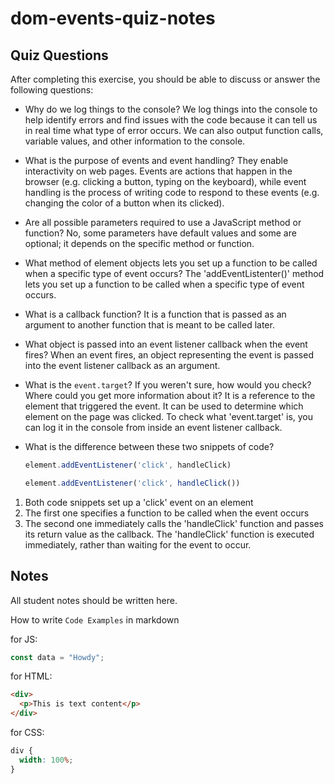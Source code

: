 # dom-events-quiz-notes

## Quiz Questions

After completing this exercise, you should be able to discuss or answer the following questions:

- Why do we log things to the console?
We log things into the console to help identify errors and find issues with the code because it can tell us in real time what type of error occurs. We can also output function calls, variable values, and other information to the console.

- What is the purpose of events and event handling?
They enable interactivity on web pages. Events are actions that happen in the browser (e.g. clicking a button, typing on the keyboard), while event handling is the process of writing code to respond to these events (e.g. changing the color of a button when its clicked).

- Are all possible parameters required to use a JavaScript method or function?
No, some parameters have default values and some are optional; it depends on the specific method or function.

- What method of element objects lets you set up a function to be called when a specific type of event occurs?
The 'addEventListenter()' method lets you set up a function to be called when a specific type of event occurs.

- What is a callback function?
It is a function that is passed as an argument to another function that is meant to be called later.

- What object is passed into an event listener callback when the event fires?
When an event fires, an object representing the event is passed into the event listener callback as an argument.

- What is the `event.target`? If you weren't sure, how would you check? Where could you get more information about it?
It is a reference to the element that triggered the event. It can be used to determine which element on the page was clicked.
To check what 'event.target' is, you can log it in the console from inside an event listener callback.

- What is the difference between these two snippets of code?
    ```js
    element.addEventListener('click', handleClick)
    ```
    ```js
    element.addEventListener('click', handleClick())
    ```
1. Both code snippets set up a 'click' event on an element
2. The first one specifies a function to be called when the event occurs
3. The second one immediately calls the 'handleClick' function and passes its return value as the callback. The 'handleClick' function is executed immediately, rather than waiting for the event to occur.


## Notes

All student notes should be written here.


How to write `Code Examples` in markdown

for JS:

```javascript
const data = "Howdy";
```

for HTML:

```html
<div>
  <p>This is text content</p>
</div>
```

for CSS:

```css
div {
  width: 100%;
}
```
